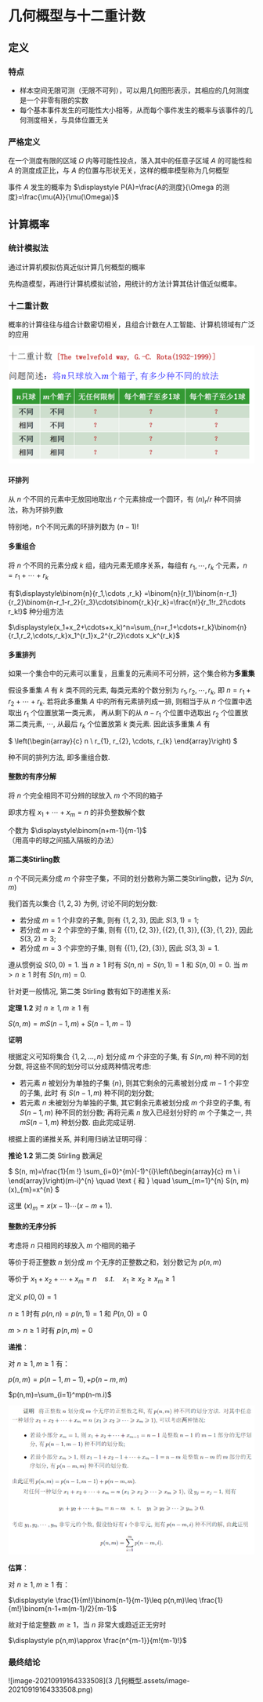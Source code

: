 # 几何概型与十二重计数

## 定义

### 特点

* 样本空间无限可测（无限不可列），可以用几何图形表示，其相应的几何测度是一个非零有限的实数
* 每个基本事件发生的可能性大小相等，从而每个事件发生的概率与该事件的几何测度相关，与具体位置无关

### 严格定义

在一个测度有限的区域 $\Omega$  内等可能性投点，落入其中的任意子区域 $A$ 的可能性和 $A$ 的测度成正比，与 $A$ 的位置与形状无关，这样的概率模型称为几何概型

事件 $A$ 发生的概率为 $\displaystyle P(A)=\frac{A的测度}{\Omega 的测度}=\frac{\mu(A)}{\mu(\Omega)}$

## 计算概率

### 统计模拟法

通过计算机模拟仿真近似计算几何概型的概率

先构造模型，再进行计算机模拟试验，用统计的方法计算其估计值近似概率。

### 十二重计数

概率的计算往往与组合计数密切相关，且组合计数在人工智能、计算机领域有广泛的应用

<img src="3 几何概型.assets/image-20210915155827739.png" alt="image-20210915155827739"   style="zoom:50%;" />

#### 环排列

从 $n$ 个不同的元素中无放回地取出 $r$ 个元素排成一个圆环，有 $(n)_r/r$ 种不同排法，称为环排列数

特别地，n个不同元素的环排列数为 $(n-1)!$

#### 多重组合

将 $n$ 个不同的元素分成 $k$ 组，组内元素无顺序关系，每组有 $r_1,\cdots ,r_k$ 个元素，$n=r_1+\cdots+r_k$

有$\displaystyle\binom{n}{r_1,\cdots ,r_k} =\binom{n}{r_1}\binom{n-r_1}{r_2}\binom{n-r_1-r_2}{r_3}\cdots\binom{r_k}{r_k}=\frac{n!}{r_1!r_2!\cdots r_k!}$ 种分组方法



$\displaystyle(x_1+x_2+\cdots+x_k)^n=\sum_{n=r_1+\cdots+r_k}\binom{n}{r_1,r_2,\cdots,r_k}x_1^{r_1}x_2^{r_2}\cdots x_k^{r_k}$

#### 多重排列

如果一个集合中的元素可以重复，且重复的元素间不可分辨，这个集合称为**多重集**

假设多重集 $A$ 有 $k$ 类不同的元素, 每类元素的个数分别为 $r_{1}, r_{2}, \cdots, r_{k}$, 即 $n=r_{1}+r_{2}+\cdots+r_{k}$. 若将此多重集 $A$ 中的所有元素排列成一排, 则相当于从 $n$ 个位置中选取出 $r_{1}$ 个位置放第一类元素， 再从剩下的从 $n-r_{1}$ 个位置中选取出 $r_{2}$ 个位置放第二类元素, $\cdots$, 从最后 $r_{k}$ 个位置放第 $k$ 类元素. 因此该多重集 $A$ 有

$
\left(\begin{array}{c}
n \\
r_{1}, r_{2}, \cdots, r_{k}
\end{array}\right)
$

种不同的排列方法, 即多重组合数.

#### 整数的有序分解

将 $n$ 个完全相同不可分辨的球放入 $m$ 个不同的箱子

即求方程 $x_1+\cdots+x_m=n$ 的非负整数解个数

个数为 $\displaystyle\binom{n+m-1}{m-1}$ （用高中的球之间插入隔板的办法）

#### 第二类Stirling数

$n$ 个不同元素分成 $m$ 个非空子集，不同的划分数称为第二类Stirling数，记为 $S(n,m)$

我们首先以集合 $\{1,2,3\}$ 为例, 讨论不同的划分数:
- 若分成 $m=1$ 个非空的子集, 则有 $\{1,2,3\}$, 因此 $S(3,1)=1$;
- 若分成 $m=2$ 个非空的子集, 则有 $\{\{1\},\{2,3\}\},\{\{2\},\{1,3\}\},\{\{3\},\{1,2\}\}$, 因此 $S(3,2)=3$;
- 若分成 $m=3$ 个非空的子集, 则有 $\{\{1\},\{2\},\{3\}\}$, 因此 $S(3,3)=1$.

遵从惯例设 $S(0,0)=1$. 当 $n \geqslant 1$ 时有 $S(n, n)=S(n, 1)=1$ 和 $S(n, 0)=0$. 当 $m>n \geqslant 1$ 时有 $S(n, m)=0$. 

针对更一般情况, 第二类 Stirling 数有如下的递推关系:

**定理 $1.2$** 对 $n \geqslant 1, m \geqslant 1$ 有

$S(n, m)=m S(n-1, m)+S(n-1, m-1)$

**证明** 

根据定义可知将集合 $\{1,2, \ldots, n\}$ 划分成 $m$ 个非空的子集, 有 $S(n, m)$ 种不同的划分数, 将这些不同的划分可以分成两种情况考虑:

- 若元素 $n$ 被划分为单独的子集 $\{n\}$, 则其它剩余的元素被划分成 $m-1$ 个非空的子集, 此时 有 $S(n-1, m)$ 种不同的划分数;
- 若元素 $n$ 未被划分为单独的子集, 其它剩余元素被划分成 $m$ 个非空的子集, 有 $S(n-1, m)$ 种不同的划分数; 再将元素 $n$ 放入已经划分好的 $m$ 个子集之一, 共 $m S(n-1, m)$ 种划分数. 由此完成证明.

根据上面的递推关系, 并利用归纳法证明可得：

**推论 $1.2$** 第二类 Stirling 数满足

$
S(n, m)=\frac{1}{m !} \sum_{i=0}^{m}(-1)^{i}\left(\begin{array}{c}
m \\
i
\end{array}\right)(m-i)^{n} \quad \text { 和 } \quad \sum_{m=1}^{n} S(n, m)(x)_{m}=x^{n}
$

这里 $(x)_{m}=x(x-1) \cdots(x-m+1) .$

#### 整数的无序分拆

考虑将 $n$ 只相同的球放入 $m$ 个相同的箱子

等价于将正整数 $n$ 划分成 $m$ 个无序的正整数之和，划分数记为 $p(n,m)$

等价于 $x_1+x_2+\cdots+x_m=n\quad s.t.\quad x_1\geq x_2 \geq x_m\geq 1$

定义 $p(0,0)=1$

$n\geq1$ 时有 $p(n,n)=p(n,1)=1$ 和 $P(n,0)=0$

$m>n\geq1$ 时有 $p(n,m)=0$

**递推**：

对 $n\geq1,m\geq1$ 有：

$p(n,m)=p(n-1,m-1),+p(n-m,m)$

$p(n,m)=\sum_{i=1}^mp(n-m.i)$

<img src="3 几何概型.assets/image-20210919163204006.png" alt="image-20210919163204006"   style="zoom:100%;" />

**估算**：

对 $n\geq1,m\geq1$ 有：

$\displaystyle \frac{1}{m!}\binom{n-1}{m-1}\leq p(n,m)\leq \frac{1}{m!}\binom{n-1+m(m-1)/2}{m-1}$

故对于给定整数 $m\geq1$，当 $n$ 非常大或趋近正无穷时

$\displaystyle p(n,m)\approx \frac{n^{m-1}}{m!(m-1)!}$

### 最终结论

![image-20210919164333508](3 几何概型.assets/image-20210919164333508.png)


